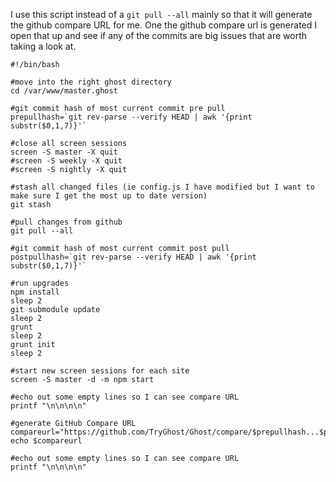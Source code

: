 I use this script instead of a `git pull --all` mainly so that it will generate the github compare URL for me.  One the github compare url is generated I open that up and see if any of the commits are big issues that are worth taking a look at.

```
#!/bin/bash

#move into the right ghost directory
cd /var/www/master.ghost

#git commit hash of most current commit pre pull
prepullhash=`git rev-parse --verify HEAD | awk '{print substr($0,1,7)}'`

#close all screen sessions
screen -S master -X quit
#screen -S weekly -X quit
#screen -S nightly -X quit

#stash all changed files (ie config.js I have modified but I want to make sure I get the most up to date version)
git stash

#pull changes from github
git pull --all

#git commit hash of most current commit post pull
postpullhash=`git rev-parse --verify HEAD | awk '{print substr($0,1,7)}'`

#run upgrades
npm install
sleep 2
git submodule update
sleep 2
grunt
sleep 2
grunt init
sleep 2

#start new screen sessions for each site
screen -S master -d -m npm start

#echo out some empty lines so I can see compare URL
printf "\n\n\n\n"

#generate GitHub Compare URL
compareurl="https://github.com/TryGhost/Ghost/compare/$prepullhash...$postpullhash"
echo $compareurl

#echo out some empty lines so I can see compare URL
printf "\n\n\n\n"
```